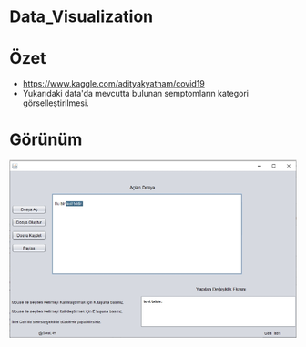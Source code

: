  # Data_Visualization


# Özet
* https://www.kaggle.com/adityakyatham/covid19 
* Yukarıdaki data'da mevcutta bulunan semptomların kategori görselleştirilmesi.


# Görünüm

<p align="center">
    <img src="https://github.com/SouL-H/Design-Pattern/blob/master/Command%20Pattern/img/img.jpg?raw=true"  alt="Observer">
</p>
